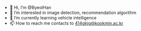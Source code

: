 - 👋 Hi, I’m @ByeolHan
- 👀 I’m interested in image detection, recommendation algorithm
- 🌱 I’m currently learning vehicle intelligence
- 📫 How to reach me contacts to 414gkjg@kookmin.ac.kr

<!---
ByeolHan/ByeolHan is a ✨ special ✨ repository because its `README.md` (this file) appears on your GitHub profile.
You can click the Preview link to take a look at your changes.
--->
